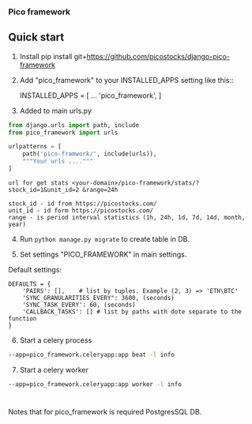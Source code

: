 
### Pico framework ###

Quick start
-----------
1. Install pip install git+https://github.com/picostocks/django-pico-framework

2. Add "pico_framework" to your INSTALLED_APPS setting like this::

    INSTALLED_APPS = [
        ...
        'pico_framework',
    ]

3. Added to main urls.py
```python
from django.urls import path, include
from pico_framework import urls

urlpatterns = [
    path('pico-framwork/', include(urls)),
    """Your urls ...."""
]

```
``
url for get stats <your-domain>/pico-framework/stats/?stock_id=1&unit_id=2
&range=24h
``
```text
stock_id - id from https://picostocks.com/
unit_id - id form https://picostocks.com/
range - is period interval statistics (1h, 24h, 1d, 7d, 14d, month, year)
```


4. Run `python manage.py migrate` to create table in DB.

5. Set settings "PICO_FRAMEWORK" in main settings.

Default settings:

    DEFAULTS = {
        'PAIRS': [],    # list by tuples. Example (2, 3) => 'ETH\BTC'
        'SYNC_GRANULARITIES_EVERY": 3600, (seconds)
        'SYNC_TASK_EVERY': 60, (seconds)
        'CALLBACK_TASKS': [] # list by paths with dote separate to the function
    }
    
6. Start a celery process
```bash
--app=pico_framework.celeryapp:app beat -l info
```

7. Start a celery worker
```bash
--app=pico_framework.celeryapp:app worker -l info
```

#
Notes that for pico_framework is required PostgresSQL DB.
#
